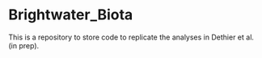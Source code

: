 # Brightwater_Biota

This is a repository to store code to replicate the analyses in Dethier et al. (in prep). 
